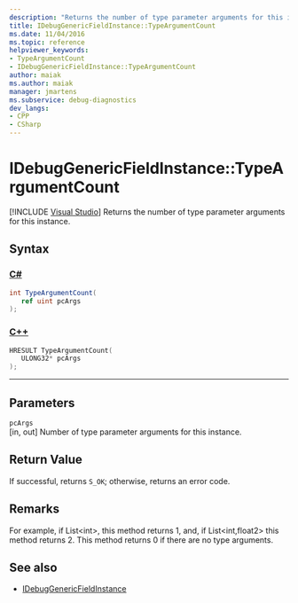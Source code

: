 ```yaml
---
description: "Returns the number of type parameter arguments for this instance."
title: IDebugGenericFieldInstance::TypeArgumentCount
ms.date: 11/04/2016
ms.topic: reference
helpviewer_keywords:
- TypeArgumentCount
- IDebugGenericFieldInstance::TypeArgumentCount
author: maiak
ms.author: maiak
manager: jmartens
ms.subservice: debug-diagnostics
dev_langs:
- CPP
- CSharp
---
```

# IDebugGenericFieldInstance::TypeArgumentCount

 [!INCLUDE [Visual Studio](~/includes/applies-to-version/vs-windows-only.md)]
Returns the number of type parameter arguments for this instance.

## Syntax

### [C#](#tab/csharp)
```csharp
int TypeArgumentCount(
   ref uint pcArgs
);
```
### [C++](#tab/cpp)
```cpp
HRESULT TypeArgumentCount(
   ULONG32* pcArgs
);
```
---

## Parameters
`pcArgs`\
[in, out] Number of type parameter arguments for this instance.

## Return Value
 If successful, returns `S_OK`; otherwise, returns an error code.

## Remarks
 For example, if List\<int>, this method returns 1, and, if List\<int,float2> this method returns 2. This method returns 0 if there are no type arguments.

## See also
- [IDebugGenericFieldInstance](../../../extensibility/debugger/reference/idebuggenericfieldinstance.md)
